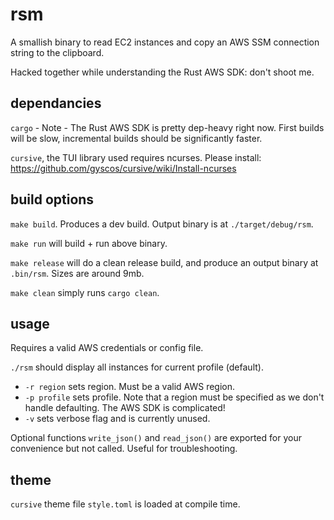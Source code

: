 # rsm

A smallish binary to read EC2 instances and copy an AWS SSM connection string to the clipboard. 

Hacked together while understanding the Rust AWS SDK: don't shoot me.

## dependancies 
`cargo` - Note - The Rust AWS SDK is pretty dep-heavy right now. First builds will be slow, incremental builds should be significantly faster.

`cursive`, the TUI library used requires ncurses. Please install: https://github.com/gyscos/cursive/wiki/Install-ncurses

## build options

`make build`. Produces a dev build. Output binary is at `./target/debug/rsm`.

`make run` will build + run above binary. 

`make release` will do a clean release build, and produce an output binary at `.bin/rsm`. Sizes are around 9mb. 

`make clean` simply runs `cargo clean`.

## usage 
Requires a valid AWS credentials or config file.

`./rsm` should display all instances for current profile (default).
 - `-r region` sets region. Must be a valid AWS region.
 - `-p profile` sets profile. Note that a region must be specified as we don't handle defaulting. The AWS SDK is complicated!
 - `-v` sets verbose flag and is currently unused. 

Optional functions `write_json()` and `read_json()` are exported for your convenience but not called. Useful for troubleshooting. 

## theme

`cursive` theme file `style.toml` is loaded at compile time. 